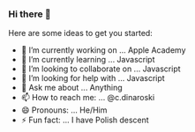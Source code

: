 ### Hi there 👋

Here are some ideas to get you started:

- 🔭 I’m currently working on ... Apple Academy
- 🌱 I’m currently learning ... Javascript
- 👯 I’m looking to collaborate on ... Javascript
- 🤔 I’m looking for help with ... Javascript
- 💬 Ask me about ... Anything
- 📫 How to reach me: ... @c.dinaroski
- 😄 Pronouns: ... He/Him
- ⚡ Fun fact: ... I have Polish descent

